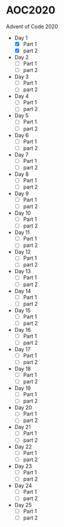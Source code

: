 # AOC2020
Advent of Code 2020
 
  - Day 1
    - [x] Part 1
    - [x] part 2
  - Day 2
    - [ ] Part 1
    - [ ] part 2
  - Day 3
    - [ ] Part 1
    - [ ] part 2
  - Day 4
    - [ ] Part 1
    - [ ] part 2
  - Day 5
    - [ ] Part 1
    - [ ] part 2
  - Day 6
    - [ ] Part 1
    - [ ] part 2
  - Day 7
    - [ ] Part 1
    - [ ] part 2
  - Day 8
    - [ ] Part 1
    - [ ] part 2
  - Day 9
    - [ ] Part 1
    - [ ] part 2
  - Day 10
    - [ ] Part 1
    - [ ] part 2
  - Day 11
    - [ ] Part 1
    - [ ] part 2
  - Day 12
    - [ ] Part 1
    - [ ] part 2
  - Day 13
    - [ ] Part 1
    - [ ] part 2
  - Day 14
    - [ ] Part 1
    - [ ] part 2
  - Day 15
    - [ ] Part 1
    - [ ] part 2
  - Day 16
    - [ ] Part 1
    - [ ] part 2
  - Day 17
    - [ ] Part 1
    - [ ] part 2
  - Day 18
    - [ ] Part 1
    - [ ] part 2
  - Day 19
    - [ ] Part 1
    - [ ] part 2
  - Day 20
    - [ ] Part 1
    - [ ] part 2
  - Day 21
    - [ ] Part 1
    - [ ] part 2
  - Day 22
    - [ ] Part 1
    - [ ] part 2
  - Day 23
    - [ ] Part 1
    - [ ] part 2
  - Day 24
    - [ ] Part 1
    - [ ] part 2
  - Day 25
    - [ ] Part 1
    - [ ] part 2

